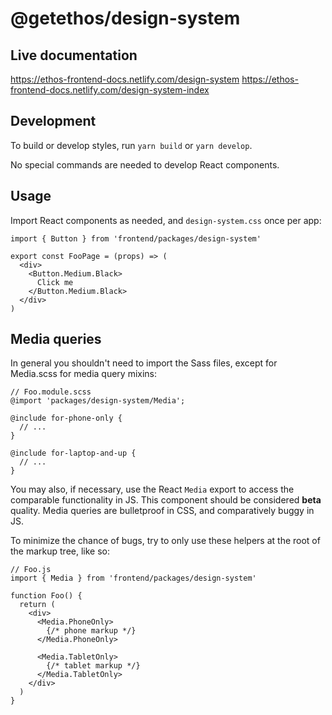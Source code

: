 # @getethos/design-system

## Live documentation

https://ethos-frontend-docs.netlify.com/design-system
https://ethos-frontend-docs.netlify.com/design-system-index

## Development

To build or develop styles, run `yarn build` or `yarn develop`.

No special commands are needed to develop React components.

## Usage

Import React components as needed, and `design-system.css` once per app:

```
import { Button } from 'frontend/packages/design-system'

export const FooPage = (props) => (
  <div>
    <Button.Medium.Black>
      Click me
    </Button.Medium.Black>
  </div>
)
```

## Media queries

In general you shouldn't need to import the Sass files, except for Media.scss for media query mixins:

```
// Foo.module.scss
@import 'packages/design-system/Media';

@include for-phone-only {
  // ...
}

@include for-laptop-and-up {
  // ...
}
```

You may also, if necessary, use the React `Media` export to access the comparable functionality in JS. This component should be considered **beta** quality. Media queries are bulletproof in CSS, and comparatively buggy in JS.

To minimize the chance of bugs, try to only use these helpers at the root of the markup tree, like so:

```
// Foo.js
import { Media } from 'frontend/packages/design-system'

function Foo() {
  return (
    <div>
      <Media.PhoneOnly>
        {/* phone markup */}
      </Media.PhoneOnly>
      
      <Media.TabletOnly>
        {/* tablet markup */}
      </Media.TabletOnly>
    </div>
  )
}
```


